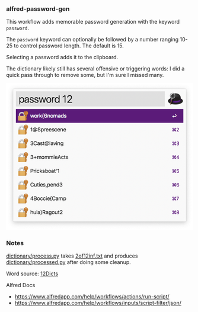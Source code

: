 ### alfred-password-gen

This workflow adds memorable password generation with the keyword `password`.

The `password` keyword can optionally be followed by a number ranging 10-25 to control password length. The
default is 15.

Selecting a password adds it to the clipboard.

The dictionary likely still has several offensive or triggering words: I did a quick pass through to remove
some, but I'm sure I missed many.

![screenshot](/docs/screenshot.png)

### Notes

[dictionary/process.py](dictionary/process.py) takes [2of12inf.txt](2of12inf.txt) and produces [dictionary/processed.py](dictionary/processed.py) after doing some cleanup.

Word source: [12Dicts](http://wordlist.aspell.net/12dicts-readme/)

Alfred Docs
* https://www.alfredapp.com/help/workflows/actions/run-script/
* https://www.alfredapp.com/help/workflows/inputs/script-filter/json/
